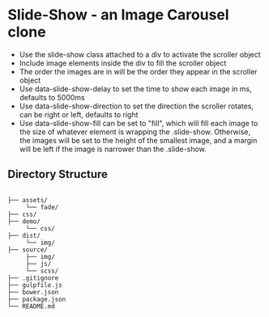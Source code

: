 # Slide-Show - an Image Carousel clone


- Use the slide-show class attached to a div to activate the scroller object
- Include image elements inside the div to fill the scroller object
- The order the images are in will be the order they appear in the scroller object
- Use data-slide-show-delay to set the time to show each image in ms, defaults to 5000ms
- Use data-slide-show-direction to set the direction the scroller rotates, can be right or left, defaults to right
- Use data-slide-show-fill can be set to "fill", which will fill each image to the size of whatever element is wrapping the .slide-show.  Otherwise, the images will be set to the height of the smallest image, and a margin will be left if the image is narrower than the .slide-show.


## Directory Structure

```

├── assets/
     └── fade/
├── css/
├── demo/
     └── css/
├── dist/
     └── img/
├── source/
     ├── img/
     ├── js/
     └── scss/
├── .gitignore
├── gulpfile.js
├── bower.json
├── package.json
└── README.md
```
